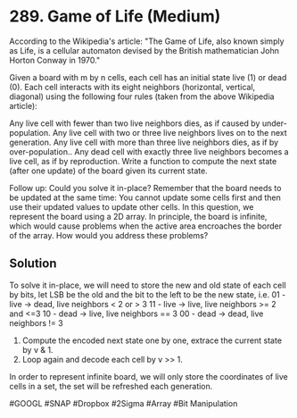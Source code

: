 # 289. Game of Life (Medium)

According to the Wikipedia's article: "The Game of Life, also known simply as Life, is a cellular automaton devised by the British mathematician John Horton Conway in 1970."

Given a board with m by n cells, each cell has an initial state live (1) or dead (0). Each cell interacts with its eight neighbors (horizontal, vertical, diagonal) using the following four rules (taken from the above Wikipedia article):

Any live cell with fewer than two live neighbors dies, as if caused by under-population.
Any live cell with two or three live neighbors lives on to the next generation.
Any live cell with more than three live neighbors dies, as if by over-population..
Any dead cell with exactly three live neighbors becomes a live cell, as if by reproduction.
Write a function to compute the next state (after one update) of the board given its current state.

Follow up: 
Could you solve it in-place? Remember that the board needs to be updated at the same time: You cannot update some cells first and then use their updated values to update other cells.
In this question, we represent the board using a 2D array. In principle, the board is infinite, which would cause problems when the active area encroaches the border of the array. How would you address these problems?

## Solution
To solve it in-place, we will need to store the new and old state of each cell by bits, let LSB be the old and the bit to the left to be the new state, i.e.
01 - live -> dead, live neighbors < 2 or > 3
11 - live -> live, live neighbors >= 2 and <=3
10 - dead -> live, live neighbors == 3
00 - dead -> dead, live neighbors != 3

1. Compute the encoded next state one by one, extrace the current state by v & 1.
2. Loop again and decode each cell by v >> 1.

In order to represent infinite board, we will only store the coordinates of live cells in a set, the set will be refreshed each generation.

#GOOGL #SNAP #Dropbox #2Sigma
#Array #Bit Manipulation
